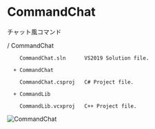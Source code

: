 # CommandChat
チャット風コマンド

/ CommandChat

        CommandChat.sln      VS2019 Solution file.

      + CommandChat

        CommandChat.csproj   C# Project file.

      + CommandLib

        CommandLib.vcxproj   C++ Project file.

![CommandChat](https://user-images.githubusercontent.com/48400718/97384042-3b4deb00-1912-11eb-801b-3e89dc8c49ef.png)

